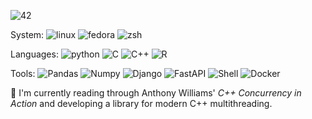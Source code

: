 ![42](https://img.shields.io/badge/-42-black?style=for-the-badge&logo=42&logoColor=white)

System: ![linux](https://img.shields.io/badge/Linux-FCC624?style=flat&logo=linux&logoColor=black)
![fedora](https://img.shields.io/badge/Fedora-51A2DA?style=flat&logo=fedora&logoColor=white)
![zsh](https://img.shields.io/badge/Zsh-F15A24?style=flat&logo=Zsh&logoColor=white)

Languages:
![python](https://img.shields.io/badge/Python-FFD43B?style=flat&logo=python&logoColor=blue)
![C](https://img.shields.io/badge/C-00599C?style=flat&logo=c&logoColor=white)
![C++](https://img.shields.io/badge/C%2B%2B-00599C?style=flat&logo=c%2B%2B&logoColor=white)
![R](https://img.shields.io/badge/R-276DC3?style=flat&logo=r&logoColor=white)


Tools:
![Pandas](https://img.shields.io/badge/Pandas-2C2D72?style=flat&logo=pandas&logoColor=white)
![Numpy](https://img.shields.io/badge/Numpy-777BB4?style=flat&logo=numpy&logoColor=white)
![Django](https://img.shields.io/badge/Django-092E20?style=flat&logo=django&logoColor=green)
![FastAPI](https://img.shields.io/badge/fastapi-109989?style=flat&logo=FASTAPI&logoColor=white)
![Shell](https://img.shields.io/badge/Shell_Script-121011?style=flat&logo=gnu-bash&logoColor=white)
![Docker](https://img.shields.io/badge/Docker-2CA5E0?style=flat&logo=docker&logoColor=white)


🌱 I'm currently reading through Anthony Williams' _C++ Concurrency in Action_ and developing a library for modern C++ multithreading.

<!--
**BenjaminHThomas/BenjaminHThomas** is a ✨ _special_ ✨ repository because its `README.md` (this file) appears on your GitHub profile.

Here are some ideas to get you started:

- 🔭 I’m currently working on ...
- 🌱 I’m currently learning ...
- 👯 I’m looking to collaborate on ...
- 🤔 I’m looking for help with ...
- 💬 Ask me about ...
- 📫 How to reach me: ...
- 😄 Pronouns: ...
- ⚡ Fun fact: ...
-->
